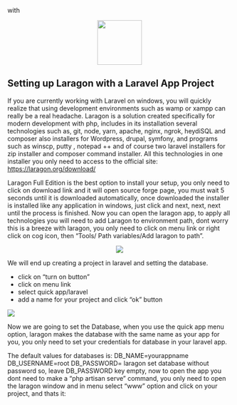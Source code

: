 <div>

with 
<p align="center"><img src="https://laravel.com/img/logotype.min.svg" width="100"></p>
</div>


## Setting up Laragon with a Laravel App Project


If you are currently working with Laravel on windows, you will quickly realize that using development environments such as wamp or xampp can really be a real headache.
Laragon is a solution created specifically for modern development with php, includes in its installation several technologies such as, git, node, yarn, apache, nginx, ngrok, heydiSQL and composer also installers for Wordpress, drupal, symfony, and programs such as winscp, putty , notepad ++ and of course two laravel installers for zip installer and composer command installer.
All this technologies in one installer you only need to access to the official site: https://laragon.org/download/

Laragon Full Edition is the best option to install your setup, you only need to click on download link and it will open source forge page,
you must wait 5 seconds until it is downloaded automatically, once downloaded the installer is installed like any application in windows, just click and next, next, next until the process is finished.
Now you can open the laragon app, to apply all technologies you will need to add Laragon to environment path, dont worry this is a breeze with laragon, you only need to click on menu link or right click on cog icon, then “Tools/ Path variables/Add laragon to path”.

<p align="center"><img src="https://miro.medium.com/max/1050/1*zhFKQ1_I3zgfHsfO2S-GfA.png" width=""></p> 

We will end up creating a project in laravel and setting the database.
- click on “turn on button”
- click on menu link
- select quick app/laravel
- add a name for your project and click “ok” button

<img src="https://miro.medium.com/max/1050/1*s9MkL0gsyJ7pEx_97O1zSQ.png">

Now we are going to set the Database, when you use the quick app menu option, laragon makes the database with the same name as your app for you, you only need to set your credentials for database in your laravel app.

The default values for databases is:
DB_NAME=yourappname
DB_USERNAME=root
DB_PASSWORD=
laragon set database without password so, leave DB_PASSWORD key empty, now to open the app you dont need to make a “php artisan serve” command, you only need to open the laragon window and in menu select “www” option and click on your project, and thats it:

